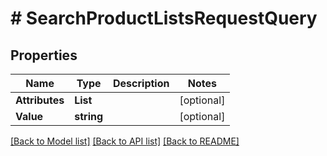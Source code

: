 # # SearchProductListsRequestQuery


## Properties 


Name | Type | Description | Notes
------------ | ------------- | ------------- | -------------
**Attributes**| **List<string>** |   | [optional]
**Value**| **string** |   | [optional]


[[Back to Model list]](../../README.md#models) [[Back to API list]](../../README.md#endpoints) [[Back to README]](../../README.md)

